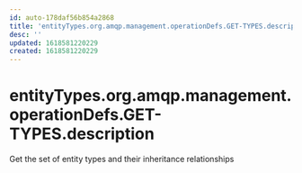 ```yaml
---
id: auto-178daf56b854a2868
title: 'entityTypes.org.amqp.management.operationDefs.GET-TYPES.description'
desc: ''
updated: 1618581220229
created: 1618581220229
---
```

# entityTypes.org.amqp.management.operationDefs.GET-TYPES.description

Get the set of entity types and their inheritance relationships